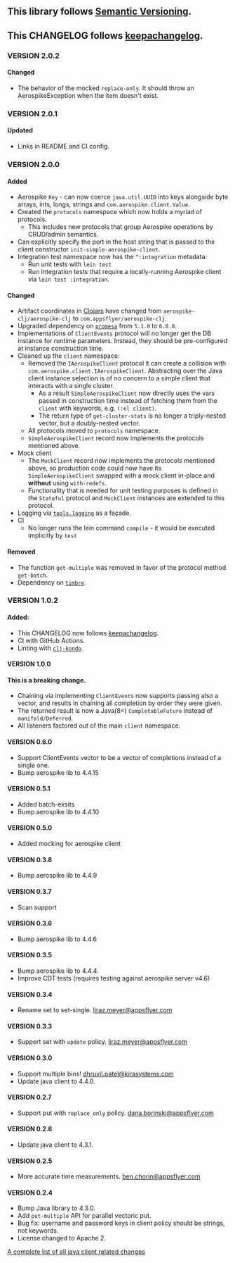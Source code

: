 ## This library follows [Semantic Versioning](https://semver.org).
## This CHANGELOG follows [keepachangelog](https://keepachangelog.com/en/1.0.0/).

### VERSION 2.0.2
#### Changed
* The behavior of the mocked `replace-only`. 
  It should throw an AerospikeException when the item doesn't exist.

### VERSION 2.0.1
#### Updated
* Links in README and CI config.

### VERSION 2.0.0
#### Added
 * Aerospike `Key` - can now coerce `java.util.UUID` into keys alongside byte arrays, 
  ints, longs, strings and `com.aerospike.client.Value`.
 * Created the `protocols` namespace which now holds a myriad of protocols.
   * This includes new protocols that group Aerospike operations by CRUD/admin semantics.
 * Can explicitly specify the port in the host string that is passed to the client
 constructor `init-simple-aerospike-client`.
* Integration test namespace now has the `^:integration` metadata:
  * Run unit tests with `lein test`
  * Run integration tests that require a locally-running Aerospike client via `lein test :integration`.
#### Changed
* Artifact coordinates in [Clojars](https://clojars.org/) have changed from `aerospike-clj/aerospike-clj`
to `com.appsflyer/aerospike-clj`.
* Upgraded dependency on [`promesa`](https://github.com/funcool/promesa) from `5.1.0` to `6.0.0`.
* Implementations of `ClientEvents` protocol will no longer get the DB instance 
for runtime parameters. Instead, they should be pre-configured at instance construction time.
* Cleaned up the `client` namespace:
  * Removed the `IAerospikeClient` protocol it can create a collision with `com.aerospike.client.IAerospikeClient`. 
  Abstracting over the Java client instance selection is of no concern to a simple 
  client that interacts with a single cluster.
    * As a result `SimpleAerospikeClient` now directly uses the vars passed in 
    construction time instead of fetching them from the `client` with keywords, e.g. `(:el client)`.
    * The return type of `get-cluster-stats` is no longer a triply-nested vector, 
    but a doubly-nested vector.
  * All protocols moved to `protocols` namespace.
  * `SimpleAerospikeClient` record now implements the protocols mentioned above.
* Mock client
  * The `MockClient` record now implements the protocols mentioned above, so 
  production code could now have its `SimpleAerospikeClient` swapped with a mock 
  client in-place and __without__ using `with-redefs`.
  * Functionality that is needed for unit testing purposes is defined in the 
  `Stateful` protocol and `MockClient` instances are extended to this protocol.
* Logging via [`tools.logging`](https://github.com/clojure/tools.logging) as a façade.
* CI
  * No longer runs the lein command `compile` - it would be executed implicitly by `test`
#### Removed
 * The function `get-multiple` was removed in favor of the protocol method `get-batch`.
 * Dependency on [`timbre`](https://github.com/ptaoussanis/timbre).

### VERSION 1.0.2
#### Added:
* This CHANGELOG now follows [keepachangelog](https://keepachangelog.com/en/1.0.0/).
* CI with GitHub Actions.
* Linting with [`clj-kondo`](https://github.com/clj-kondo/clj-kondo).

#### VERSION 1.0.0
#### This is a breaking change.
* Chaining via implementing `ClientEvents` now supports passing also a vector,
  and results in chaining all completion by order they were given.
* The returned result is now a Java(8<) `CompletableFuture` instead of `manifold/Deferred`.
* All listeners factored out of the main `client` namespace.

#### VERSION 0.6.0
* Support ClientEvents vector to be a vector of completions instead of a single one.
* Bump aerospike lib to 4.4.15

#### VERSION 0.5.1
* Added batch-exsits
* Bump aerospike lib to 4.4.10

#### VERSION 0.5.0
* Added mocking for aerospike client

#### VERSION 0.3.8
* Bump aerospike lib to 4.4.9

#### VERSION 0.3.7
* Scan support

#### VERSION 0.3.6
* Bump aerospike lib to 4.4.6

#### VERSION 0.3.5
* Bump aerospike lib to 4.4.4.
* Improve CDT tests (requires testing against aerospike server v4.6)

#### VERSION 0.3.4
* Rename set to set-single. liraz.meyer@appsflyer.com

#### VERSION 0.3.3
* Support set with `update` policy. liraz.meyer@appsflyer.com

#### VERSION 0.3.0
* Support multiple bins! dhruvil.patel@kirasystems.com
* Update java client to 4.4.0.

#### VERSION 0.2.7
* Support put with `replace_only` policy. dana.borinski@appsflyer.com

#### VERSION 0.2.6
* Update java client to 4.3.1.

#### VERSION 0.2.5
* More accurate time measurements. ben.chorin@appsflyer.com

#### VERSION 0.2.4

* Bump Java library to 4.3.0.
* Add `put-multiple` API for parallel vectoric put.
* Bug fix: username and password keys in client policy should be strings, not keywords.
* License changed to Apache 2.


[A complete list of all java client related changes](https://www.aerospike.com/download/client/java/notes.html)
